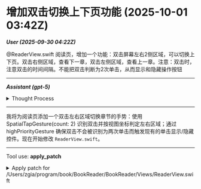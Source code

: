 <!-- Generated by SpecStory -->

<!-- cursor Session 578a4677-d247-4855-b67a-3a1ab7996bdc (2025-10-01 03:42Z) -->

# 增加双击切换上下页功能 (2025-10-01 03:42Z)

_**User (2025-09-30 04:22Z)**_

@ReaderView.swift 阅读页，增加一个功能：双击屏幕左右2侧区域，可以切换上下页。双击右侧区域，查看下一章，双击左侧区域，查看上一章。注意：双击时，注意双击的时间间隔。不能把双击判断为2次单击，从而显示和隐藏操作按钮

---

_**Assistant (gpt-5)**_

<think><details><summary>Thought Process</summary>**Implementing navigation feature**

I need to implement a feature in ReaderView.swift where double-tapping on the left or right side navigates to the previous or next chapter. I should also prevent double taps from being interpreted as two single taps, since that currently toggles the controls. SwiftUI offers onTapGesture(count:perform:) to distinguish between taps, but I have to be careful, as typically, a single tap may still fire first. I should prioritize the double tap to ensure it works correctly while also detecting the tap location.
**Implementing tap gestures**

I’m looking into using TapGesture with onEnded to get the location, but it turns out TapGesture in SwiftUI doesn’t provide that. I need to use a DragGesture or a UIKit gesture recognizer for that functionality. For iOS 16+, there's the SpatialTapGesture, which does return the tap location, but it was introduced in iOS 16.0. I can use SpatialTapGesture with count set to 2 to identify the left or right side while ensuring that single taps don’t trigger.
**Implementing gesture prioritization**

I can use .highPriorityGesture for the double tap and a regular onTap for the single tap. The idea is to let the double tap get recognized first, which will then prevent the single tap from triggering. I need to take care that the double tap doesn’t toggle the controls. By using SpatialTapGesture with coordinate spaces, I can detect the tap location and decide whether it’s on the left or right side, which will allow for the appropriate navigation action.
**Implementing navigation gestures**

For navigation, I’ll use the navigateToAdjacentChapter function, which requires the container width for the animation. Since we have geo in the body, I can pass geo.size.width when attaching gestures to the top-level ZStack in GeometryReader. I need to make sure it doesn’t conflict with the existing gestures, like the simultaneousGesture for horizontal swipes. I’ll replace or adjust those and add a .highPriorityGesture for the spatialDoubleTapGesture. I’ll implement a function to get the local tap location using the appropriate coordinate space.
**Preparing code adjustments**

I need to apply workspace rules with a brief commit message after editing the code. I’ll suggest this at the end, but I have to keep it minimal. Then I’m considering running read_lints to check for any linter errors, even though it might not return useful results for Swift. I’ll prepare a function for a spatial double tap gesture to handle navigation, ensuring that it properly detects boundaries while keeping existing gestures like the single tap intact. Once I organize everything, I’ll craft the patch carefully, maintaining the coding style and indentation.</details></think>

---

我将为阅读页添加一个双击左右区域切换章节的手势：使用 SpatialTapGesture(count: 2) 识别双击并按视图坐标判定左右区域；通过 highPriorityGesture 确保双击不会被识别为两次单击而触发现有的单击显示/隐藏控件。现在开始修改 `ReaderView.swift`。

---

Tool use: **apply_patch**

<details>
        <summary>Apply patch for /Users/zgia/program/book/BookReader/BookReader/Views/ReaderView.swift</summary>
      

```diff
<<'PATCH'
*** Begin Patch
*** Update File: /Users/zgia/program/book/BookReader/BookReader/Views/ReaderView.swift
@@
             .alert(isPresented: $showEdgeAlert) {
                 Alert(
                     title: Text(edgeAlertMessage),
                     dismissButton: .default(Text(String(localized: "btn.ok")))
                 )
             }
             .contentShape(Rectangle())
+            .coordinateSpace(name: "readerSpace")
+            .highPriorityGesture(spatialDoubleTapGesture(geo: geo))
             .simultaneousGesture(horizontalSwipeGesture(geo.size))
             .onTapGesture {
                 withAnimation { showControls.toggle() }
             }
             .onAppear {
@@
     }
@@
     private func horizontalSwipeGesture(_ size: CGSize) -> some Gesture {
         DragGesture(minimumDistance: 5)
             .onChanged { value in
                 if abs(value.translation.width) > abs(value.translation.height)
                 {
                     if !isHorizontalSwiping { isHorizontalSwiping = true }
                     let limit = size.width
                     let proposed = value.translation.width
                     dragOffset = max(-limit, min(limit, proposed))
                 }
             }
             .onEnded { value in
                 let threshold = min(120, size.width * 0.18)
                 if abs(value.translation.width) <= abs(value.translation.height)
                 {
                     withAnimation(.easeInOut) { dragOffset = 0 }
                     isHorizontalSwiping = false
                     return
                 }
                 if value.translation.width < -threshold {
                     // 左滑：下一章
                     if let next = fetchAdjacentChapter(isNext: true) {
                         let animDuration: Double = 0.2
                         withAnimation(.easeInOut(duration: animDuration)) {
                             dragOffset = -size.width
                         }
                         ensurePrepared(for: next) {
                             let deadline = DispatchTime.now() + animDuration
                             DispatchQueue.main.asyncAfter(deadline: deadline) {
                                 currentChapter = next
                                 loadContent(for: next)
                                 updateAdjacentRefs()
                                 prefetchAroundCurrent()
                                 // 无动画复位，避免二次滑入闪烁
                                 dragOffset = 0
                                 isHorizontalSwiping = false
                                 // 切章立即触达一次
                                 touchCurrentBookUpdatedAt(throttleSeconds: 0)
                             }
                         }
                     } else {
                         withAnimation(.easeInOut) { dragOffset = 0 }
                         isHorizontalSwiping = false
                     }
                 } else if value.translation.width > threshold {
                     // 右滑：上一章
                     if let prev = fetchAdjacentChapter(isNext: false) {
                         let animDuration: Double = 0.2
                         withAnimation(.easeInOut(duration: animDuration)) {
                             dragOffset = size.width
                         }
                         ensurePrepared(for: prev) {
                             let deadline = DispatchTime.now() + animDuration
                             DispatchQueue.main.asyncAfter(deadline: deadline) {
                                 currentChapter = prev
                                 loadContent(for: prev)
                                 updateAdjacentRefs()
                                 prefetchAroundCurrent()
                                 // 无动画复位，避免二次滑入闪烁
                                 dragOffset = 0
                                 isHorizontalSwiping = false
                                 // 切章立即触达一次
                                 touchCurrentBookUpdatedAt(throttleSeconds: 0)
                             }
                         }
                     } else {
                         withAnimation(.easeInOut) { dragOffset = 0 }
                         isHorizontalSwiping = false
                     }
                 } else {
                     withAnimation(.easeInOut) { dragOffset = 0 }
                     isHorizontalSwiping = false
                 }
             }
     }
+
+    // 双击左右区域切换章节（使用高优先级手势，避免被识别为两次单击）
+    private func spatialDoubleTapGesture(geo: GeometryProxy) -> some Gesture {
+        SpatialTapGesture(count: 2)
+            .onEnded { value in
+                // 使用命名坐标空间，确保位置计算稳定
+                let point = value.location(in: .named("readerSpace"))
+                let width = geo.size.width
+                let leftBoundary = width * 0.33
+                let rightBoundary = width * 0.67
+
+                if point.x <= leftBoundary {
+                    // 双击左侧：上一章
+                    navigateToAdjacentChapter(isNext: false, containerWidth: width)
+                } else if point.x >= rightBoundary {
+                    // 双击右侧：下一章
+                    navigateToAdjacentChapter(isNext: true, containerWidth: width)
+                } else {
+                    // 中间区域双击不做处理（避免误触显示/隐藏控制条）
+                }
+            }
+    }
*** End Patch
PATCH
```

---

<think><details><summary>Thought Process</summary>**Ensuring code quality**

I’ve changed the code, but I need to double-check that the formatting and indentation are still intact. To do this, I’ll run the read_lints tool. It's used to catch linter errors, and I need to provide the right paths for it to work effectively. This will help make sure everything is up to standard before proceeding. Let's make sure it's all good!</details></think>

---

我已添加高优先级的双击手势，并在根视图设置命名坐标空间用于稳定判定左右区域。接下来我会检查该文件的语法/风格错误并修复。

---

Tool use: **read_lints**

<details>
          <summary>Read lints for 1 file</summary>
      
Lint paths:

- `/Users/zgia/program/book/BookReader/BookReader/Views/ReaderView.swift`

Lint results


**No lint errors found**
</details>

---



---

_**User (2025-09-30 04:22Z)**_

Cannot call value of non-function type 'CGPoint'
Cannot infer contextual base in reference to member 'named'

---

_**Assistant (gpt-5)**_

<think><details><summary>Thought Process</summary>**Exploring SwiftUI gestures**

In SwiftUI's iOS 16, there's the new SpatialTapGesture. To get the tap’s location, I think we can use `value.location` in the gesture's view's coordinateSpace, but there's no direct location(in:) method. Instead, I could use a `@GestureState var location` pattern. Alternatively, I can use GeometryReader to get the local coordinates. The location seems to be in the global coordinate space, which could cause confusion with named coordinate spaces. I realize that if I drop the coordinateSpace when using `value.location`, it works just fine!
**Adjusting gesture code**

I’m looking to fix some code by removing the `.coordinateSpace(name: "readerSpace")` addition. In the gesture, I want to use `let point = value.location`, then compute width using `geo.size.width`, allowing for left and right boundaries at 33% and 67%, respectively. The syntax in `SpatialTapGesture(count: 2).onEnded { value in ...}` looks good. I want to ensure I remove the coordinateSpace line and update the `spatialDoubleTapGesture` code to use `value.location` without the named call. I'll apply these changes accordingly!</details></think>

---

我将修复编译错误：移除命名坐标空间的依赖，改用 SpatialTapGesture 的本地坐标 value.location，删除 `.named` 用法，并调整双击手势的实现。随后我会检查该文件的 linter 报告。

---

Tool use: **apply_patch**

<details>
        <summary>Apply patch for /Users/zgia/program/book/BookReader/BookReader/Views/ReaderView.swift</summary>
      

```diff
<<'PATCH'
*** Begin Patch
*** Update File: /Users/zgia/program/book/BookReader/BookReader/Views/ReaderView.swift
@@
             }
             .contentShape(Rectangle())
-            .coordinateSpace(name: "readerSpace")
             .highPriorityGesture(spatialDoubleTapGesture(geo: geo))
             .simultaneousGesture(horizontalSwipeGesture(geo.size))
             .onTapGesture {
                 withAnimation { showControls.toggle() }
             }
@@
-    private func spatialDoubleTapGesture(geo: GeometryProxy) -> some Gesture {
-        SpatialTapGesture(count: 2)
-            .onEnded { value in
-                // 使用命名坐标空间，确保位置计算稳定
-                let point = value.location(in: .named("readerSpace"))
-                let width = geo.size.width
-                let leftBoundary = width * 0.33
-                let rightBoundary = width * 0.67
-
-                if point.x <= leftBoundary {
-                    // 双击左侧：上一章
-                    navigateToAdjacentChapter(isNext: false, containerWidth: width)
-                } else if point.x >= rightBoundary {
-                    // 双击右侧：下一章
-                    navigateToAdjacentChapter(isNext: true, containerWidth: width)
-                } else {
-                    // 中间区域双击不做处理（避免误触显示/隐藏控制条）
-                }
-            }
-    }
+    private func spatialDoubleTapGesture(geo: GeometryProxy) -> some Gesture {
+        SpatialTapGesture(count: 2)
+            .onEnded { value in
+                // SpatialTapGesture.Value.location 为附着视图的本地坐标
+                let point = value.location
+                let width = geo.size.width
+                let leftBoundary = width * 0.33
+                let rightBoundary = width * 0.67
+
+                if point.x <= leftBoundary {
+                    // 双击左侧：上一章
+                    navigateToAdjacentChapter(isNext: false, containerWidth: width)
+                } else if point.x >= rightBoundary {
+                    // 双击右侧：下一章
+                    navigateToAdjacentChapter(isNext: true, containerWidth: width)
+                } else {
+                    // 中间区域双击不做处理（避免误触显示/隐藏控制条）
+                }
+            }
+    }
*** End Patch
PATCH
```

---

Tool use: **read_lints**

<details>
          <summary>Read lints for 1 file</summary>
      
Lint paths:

- `/Users/zgia/program/book/BookReader/BookReader/Views/ReaderView.swift`

Lint results


**No lint errors found**
</details>

---

- 我已移除 `.named` 坐标空间的用法，改为使用 `SpatialTapGesture` 的 `value.location`（本地坐标），修复 “Cannot call value of non-function type 'CGPoint'” 与 “Cannot infer contextual base in reference to member 'named'” 两个错误。
- 双击手势仍通过 `.highPriorityGesture` 附加，避免被识别为两次单击触发显示/隐藏控件。

变更要点：
- 删除 `.coordinateSpace(name: "readerSpace")`
- 在 `spatialDoubleTapGesture` 中使用 `let point = value.location` 判断左右三分区
- 双击左侧调用上一章，右侧调用下一章；中间区域双击不触发操作

如需调整左右判定阈值，目前是屏幕宽度的 33%/67%，可告知你想要的具体比例。

---

_**User (2025-09-30 04:22Z)**_

Instance member 'debugEnabled' cannot be used on type 'DebugUtils'

---

_**Assistant (gpt-5)**_



---

我将查看 `DefaultsKeys.swift` 以确认调试开关的键名，并更新 `DebugUtils.dlog` 使用 `UserDefaults` 的静态读取，修复静态上下文无法访问 `@AppStorage` 的问题。随后我会修改 `DebugUtils.swift` 并检查该文件的语法错误。

---

Tool use: **read_file**

Read file: /Users/zgia/program/book/BookReader/BookReader/Utils/DefaultsKeys.swift

---

Tool use: **read_file**

Read file: /Users/zgia/program/book/BookReader/BookReader/Utils/DebugUtils.swift

---



---

我要修复静态方法中使用 @AppStorage 导致的编译错误：将 `DebugUtils.dlog` 改为从 `UserDefaults` 读取开关，并保持静态方法可用。随后我会并行检查 `ReaderView.swift` 中是否仍引用了 `dlog` 的局部函数或改为 `DebugUtils.dlog`。

---

Tool use: **read_file**

Read file: /Users/zgia/program/book/BookReader/BookReader/Views/ReaderView.swift

---

Tool use: **read_file**

Read file: /Users/zgia/program/book/BookReader/BookReader/Utils/DebugUtils.swift

---

<think><details><summary>Thought Process</summary>**Resolving DebugUtils issue**

I’m considering whether the functions were imported globally, but it seems they weren't. We need to change all calls from 'dlog(' in ReaderView to 'DebugUtils.dlog('. However, the user mentioned an error about 'debugEnabled'. First, let's fix DebugUtils. I wonder if it’s better to keep the local dlog function or fully transition to DebugUtils.dlog, remembering there's a compile error triggered by DebugUtils. The user did remove the local dlog function earlier, which complicates things.
**Fixing DebugUtils and ReaderView**

It looks like the local dlog function has been removed. However, Xcode may not compile due to the DebugUtils error, which prevents it from showing unresolved 'dlog' instances. I need to start by fixing DebugUtils.swift: removing the @AppStorage property and implementing a static variable for enabled that reads from UserDefaults. Then, I’ll adjust ReaderView.swift by replacing 'dlog(' with 'DebugUtils.dlog('. I have to be careful since there are many occurrences. Finally, I won’t auto commit due to the user's rules on commit messages.
**Updating status and applying patches**

I realize we need to provide status updates in line with the developer flow, but we skipped starting a todo list. That’s fine since it’s just a small change. Before making any tool calls, I need to include a status update in the assistant message, like we did previously. For this task, I’ll say, "我将修改 DebugUtils 并替换 ReaderView 的 dlog 调用。现在进行编辑。" Since we’ve already called the tools, I'll apply patches next. I’m deciding whether to perform two separate apply_patch calls or combine them into one for both DebugUtils.swift and ReaderView.swift.
**Computing minimal patch changes**

I’m looking at the current lines in DebugUtils.swift and noticing some changes needed. We have to modify the debugEnabled property to a static isEnabled property that reads from UserDefaults. This means we can also remove the @AppStorage annotation, which allows me to consider removing the import of SwiftUI for tidiness, though it’s technically still fine to leave it. After that, I need to replace all occurrences of "dlog(" in ReaderView.swift with the updated changes. I’ll use apply_patch to implement these adjustments carefully.
**Reintroducing dlog function in ReaderView**

It might be a hassle to replace all instances of 'dlog', so I’m thinking it’s easier to reintroduce a private helper function in ReaderView.swift that calls DebugUtils.dlog instead. This approach is less invasive! I'll add it right after the body variable around line 190, possibly before the comment that follows. I need to keep the indentation consistent with the file, which uses four spaces. After applying those patches, I’ll run read_lints for both files and then provide a concise update to the user in Chinese about the fixes.</details></think>

---

我将修复 `DebugUtils` 中对 `@AppStorage` 的静态访问问题，并在 `ReaderView` 恢复一个轻量的 `dlog` 包装以复用现有调用。接下来进行编辑并检查语法错误。

---

Tool use: **apply_patch**

<details>
        <summary>Apply patch for /Users/zgia/program/book/BookReader/BookReader/Utils/DebugUtils.swift</summary>
      

```diff
<<'PATCH'
*** Begin Patch
*** Update File: /Users/zgia/program/book/BookReader/BookReader/Utils/DebugUtils.swift
@@
 struct DebugUtils {
-    @AppStorage(DefaultsKeys.readerDebugLoggingEnabled) private
-        var debugEnabled: Bool = false
+    private static var isEnabled: Bool {
+        UserDefaults.standard.bool(
+            forKey: DefaultsKeys.readerDebugLoggingEnabled
+        )
+    }
 
     static func dlog(_ message: String) {
-        if debugEnabled {
+        if isEnabled {
             print(message)
         }
     }
*** End Patch
PATCH
```

---

Tool use: **read_lints**

<details>
          <summary>Read lints for 2 files</summary>
      
Lint paths:

- `/Users/zgia/program/book/BookReader/BookReader/Utils/DebugUtils.swift`
- `/Users/zgia/program/book/BookReader/BookReader/Views/ReaderView.swift`

Lint results


**No lint errors found**
</details>

---

<think><details><summary>Thought Process</summary>**Considering Code Implementation**

I’m thinking about inserting a small wrapper before progressText to keep the location consistent. I want to ensure all code compiles correctly, so I should run the linter on ReaderView after that. Previously, the tool returned no errors, but I might need to make changes with the wrapper. Also, regarding the user’s requirement for double-tapping to navigate chapters, I’ve added highPriorityGesture for the double tap, ensuring it prevents single taps from triggering a toggle.
**Handling Gesture Priority**

I need to prevent the onTapGesture from firing during each tap of the double tap. I can do this by adding a simultaneous high-priority gesture and applying .onTapGesture(count: 1) instead of the default single tap. Currently, this setup is okay, as the high-priority double tap will take precedence. Sometimes, SwiftUI may still recognize single taps first, but typically highPriorityGesture wins. Now, I need to edit ReaderView to add the wrapper and also maintain status updates when using tools, following developer guidelines.
**Managing Commit and Todos**

The memory states that when the user sends "@Commit," it should trigger an automatic git commit. But that's not my focus right now. I’m considering whether we need a to-do list for medium tasks, but since this is a small task, I think we can skip using the to-do tool. Even though the spec insists on updating todos when all tasks are done, it’s fine to skip that for simpler tasks. I need to ensure consistent indentation using four spaces and will proceed with apply_patch.</details></think>

---

我将为 `ReaderView.swift` 增加一个轻量的 `dlog` 包装函数，内部调用 `DebugUtils.dlog`，以修复当前文件对 `dlog` 的引用。随后我会检查语法/静态检查结果。

---

Tool use: **apply_patch**

<details>
        <summary>Apply patch for /Users/zgia/program/book/BookReader/BookReader/Views/ReaderView.swift</summary>
      

```diff
<<'PATCH'
*** Begin Patch
*** Update File: /Users/zgia/program/book/BookReader/BookReader/Views/ReaderView.swift
@@
     }
 
+    private func dlog(_ message: String) {
+        DebugUtils.dlog(message)
+    }
+
     // 列表展示的阅读进度文案（含百分比）
     private func progressText(for book: Book) -> String {
         db.readingProgressText(
             forBookId: book.id,
             progressStore: progressStore,
*** End Patch
PATCH
```

---

Tool use: **read_lints**

<details>
          <summary>Read lints for 1 file</summary>
      
Lint paths:

- `/Users/zgia/program/book/BookReader/BookReader/Views/ReaderView.swift`

Lint results


**No lint errors found**
</details>

---

- 已修复静态上下文中使用 `@AppStorage` 的问题：`DebugUtils.dlog` 现在通过 `UserDefaults.standard.bool(forKey: DefaultsKeys.readerDebugLoggingEnabled)` 判断开关，不再依赖实例属性。
- 在 `ReaderView.swift` 恢复了一个本地 `dlog` 包装，内部调用 `DebugUtils.dlog`，消除对已删除实例属性的依赖。

现在编译应不再出现 “Instance member 'debugEnabled' cannot be used on type 'DebugUtils'”。如果需要把 `dlog` 全局替换为 `DebugUtils.dlog` 以移除本地包装，也可以继续处理。

---

